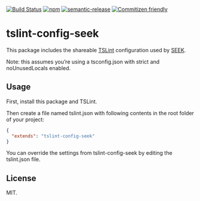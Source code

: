 [![Build Status](https://img.shields.io/travis/seek-oss/tslint-config-seek/master.svg?style=flat-square)](http://travis-ci.org/seek-oss/tslint-config-seek) [![npm](https://img.shields.io/npm/v/tslint-config-seek.svg?style=flat-square)](https://www.npmjs.com/package/tslint-config-seek) [![semantic-release](https://img.shields.io/badge/%20%20%F0%9F%93%A6%F0%9F%9A%80-semantic--release-e10079.svg?style=flat-square)](https://github.com/semantic-release/semantic-release) [![Commitizen friendly](https://img.shields.io/badge/commitizen-friendly-brightgreen.svg?style=flat-square)](http://commitizen.github.io/cz-cli/)

# tslint-config-seek

This package includes the shareable [TSLint](https://palantir.github.io/tslint/) configuration used by [SEEK](https://github.com/seek-oss/).

Note: this assumes you’re using a tsconfig.json with strict and noUnusedLocals enabled.

## Usage

First, install this package and TSLint.

Then create a file named tslint.json with following contents in the root folder of your project:

```json
{
  "extends": "tslint-config-seek"
}
```

You can override the settings from tslint-config-seek by editing the tslint.json file.

## License

MIT.